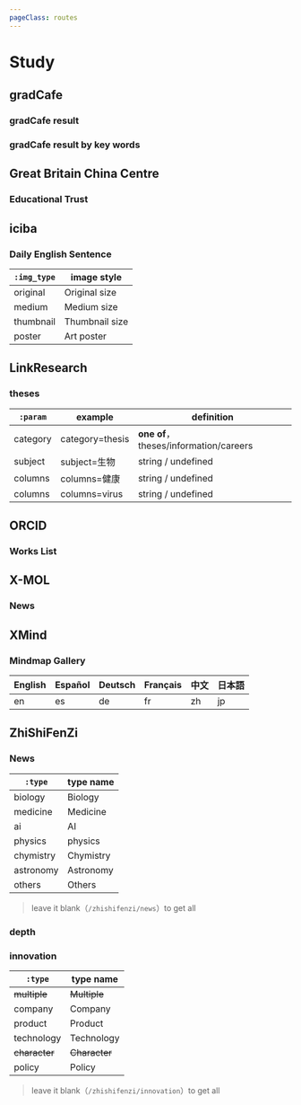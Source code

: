 ```yaml
---
pageClass: routes
---
```


# Study

## gradCafe

### gradCafe result

<RouteEn author="liecn" example="/gradcafe/result" path="/gradcafe/result" />

### gradCafe result by key words

<RouteEn author="liecn" example="/gradcafe/result/computer" path="/gradcafe/result/:type" :paramsDesc="['Keyword']"/>

## Great Britain China Centre

### Educational Trust

<RouteEn author="HenryQW" example="/gbcc/trust" path="/gbcc/trust" />

## iciba

### Daily English Sentence

<RouteEn author="mashirozx" example="/iciba/7/poster" path="/iciba/:days?/:img_type?" :paramsDesc="['number of items to show (min = 1, max = 7, default = 1)', 'image style']">

| `:img_type` | image style    |
| ----------- | -------------- |
| original    | Original size  |
| medium      | Medium size    |
| thumbnail   | Thumbnail size |
| poster      | Art poster     |

</Route>

## LinkResearch

### theses

<RouteEn author="yech1990" example="/linkresearcher/category=theses&subject=生物" path="/linkresearcher/theses/:param" supportScihub="1" :paramsDesc="['key=value，eg. subject=生物']"/>

| `:param` | example         | definition                             |
| -------- | --------------- | -------------------------------------- |
| category | category=thesis | **one of**，theses/information/careers |
| subject  | subject=生物    | string / undefined                     |
| columns  | columns=健康    | string / undefined                     |
| columns  | columns=virus   | string / undefined                     |

## ORCID

### Works List

<Route author="OrangeEd1t" example="/orcid/0000-0002-4731-9700" path="/orcid/:id" :paramsDesc="['Open Researcher and Contributor ID']"/>

## X-MOL

### News

<RouteEn author="cssxsh" example="/x-mol/news/3" path="/x-mol/news/:tag?" :paramsDesc="['数字编号，可从新闻列表URL得到。为空时从新闻主页获取新闻。']" />

## XMind

### Mindmap Gallery

<RouteEn author="nczitzk" example="/xmind/mindmap" path="/xmind/mindmap/:lang?" :paramsDesc="['language code, all languages by default']">

| English | Español | Deutsch | Français | 中文 | 日本語 |
| ------- | ------- | ------- | -------- | ---- | ------ |
| en      | es      | de      | fr       | zh   | jp     |

</RouteEn>

## ZhiShiFenZi

### News

<RouteEn author="yech1990" example="/zhishifenzi/news/ai" path="/zhishifenzi/news/:type" :paramsDesc="['type，eg. ai']"/>

| `:type`   | type name |
| --------- | --------- |
| biology   | Biology   |
| medicine  | Medicine  |
| ai        | AI        |
| physics   | physics   |
| chymistry | Chymistry |
| astronomy | Astronomy |
| others    | Others    |

> leave it blank（`/zhishifenzi/news`）to get all

### depth

<RouteEn author="yech1990" example="/zhishifenzi/depth" path="/zhishifenzi/depth" />

### innovation

<RouteEn author="yech1990" example="/zhishifenzi/innovation/company" path="/zhishifenzi/innovation/:type" :paramsDesc="['type，eg. company']"/>

| `:type`       | type name     |
| ------------- | ------------- |
| ~~multiple~~  | ~~Multiple~~  |
| company       | Company       |
| product       | Product       |
| technology    | Technology    |
| ~~character~~ | ~~Character~~ |
| policy        | Policy        |

> leave it blank（`/zhishifenzi/innovation`）to get all
